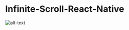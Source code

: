 # Infinite-Scroll-React-Native
![alt-text](https://github.com/bunny98/Infinite-Scroll-React-Native/blob/master/scroll.gif)
